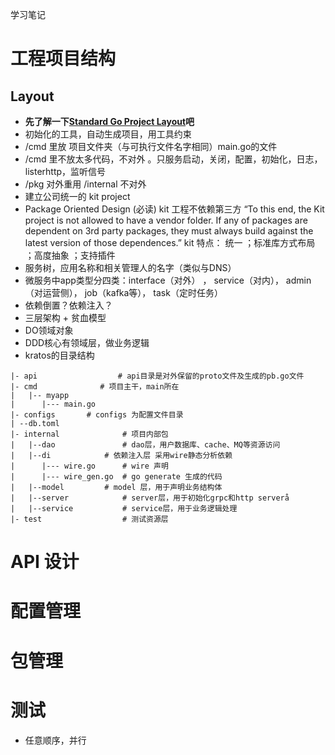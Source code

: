 学习笔记
# 工程项目结构
## Layout
- **先了解一下[Standard Go Project Layout](https://github.com/golang-standards/project-layout/blob/master/README_zh.md)吧**
- 初始化的工具，自动生成项目，用工具约束
- /cmd 里放 项目文件夹（与可执行文件名字相同）main.go的文件
- /cmd 里不放太多代码，不对外 。只服务启动，关闭，配置，初始化，日志，listerhttp，监听信号
- /pkg 对外重用  /internal 不对外
- 建立公司统一的 kit project
- Package Oriented Design (必读) kit 工程不依赖第三方
  “To this end, the Kit project is not allowed to have a vendor folder. If any of packages are dependent on 3rd party packages, they must always build against the latest version of those dependences.”
   kit 特点： 统一 ；标准库方式布局 ；高度抽象 ；支持插件 
- 服务树，应用名称和相关管理人的名字（类似与DNS）
- 微服务中app类型分四类：interface（对外） ， service（对内）， admin（对运营侧）， job（kafka等）， task（定时任务）
- 依赖倒置？依赖注入？
- 三层架构 + 贫血模型
- DO领域对象
- DDD核心有领域层，做业务逻辑
- kratos的目录结构
```
|- api                  # api目录是对外保留的proto文件及生成的pb.go文件
|- cmd		        # 项目主干，main所在
|   |-- myapp
|      |--- main.go
|- configs		 # configs 为配置文件目录
| --db.toml					
|- internal              # 项目内部包
|   |--dao               # dao层，用户数据库、cache、MQ等资源访问
|   |--di	         # 依赖注入层 采用wire静态分析依赖
|      |--- wire.go      # wire 声明
|      |--- wire_gen.go  # go generate 生成的代码
|   |--model		 # model 层，用于声明业务结构体
|   |--server            # server层，用于初始化grpc和http serverå
|   |--service           # service层，用于业务逻辑处理
|- test                  # 测试资源层
```
# API 设计
# 配置管理
# 包管理
# 测试
- 任意顺序，并行